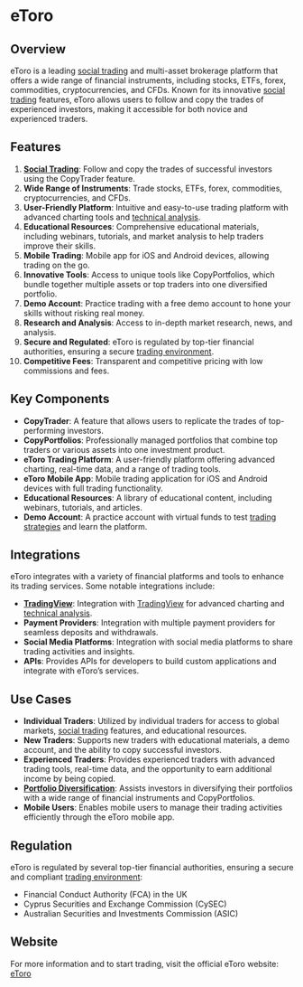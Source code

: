 # eToro

## Overview
eToro is a leading [social trading](../s/social_trading.md) and multi-asset brokerage platform that offers a wide range of financial instruments, including stocks, ETFs, forex, commodities, cryptocurrencies, and CFDs. Known for its innovative [social trading](../s/social_trading.md) features, eToro allows users to follow and copy the trades of experienced investors, making it accessible for both novice and experienced traders.

## Features
1. **[Social Trading](../s/social_trading.md)**: Follow and copy the trades of successful investors using the CopyTrader feature.
2. **Wide Range of Instruments**: Trade stocks, ETFs, forex, commodities, cryptocurrencies, and CFDs.
3. **User-Friendly Platform**: Intuitive and easy-to-use trading platform with advanced charting tools and [technical analysis](../t/technical_analysis.md).
4. **Educational Resources**: Comprehensive educational materials, including webinars, tutorials, and market analysis to help traders improve their skills.
5. **Mobile Trading**: Mobile app for iOS and Android devices, allowing trading on the go.
6. **Innovative Tools**: Access to unique tools like CopyPortfolios, which bundle together multiple assets or top traders into one diversified portfolio.
7. **Demo Account**: Practice trading with a free demo account to hone your skills without risking real money.
8. **Research and Analysis**: Access to in-depth market research, news, and analysis.
9. **Secure and Regulated**: eToro is regulated by top-tier financial authorities, ensuring a secure [trading environment](../t/trading_environment.md).
10. **Competitive Fees**: Transparent and competitive pricing with low commissions and fees.

## Key Components
- **CopyTrader**: A feature that allows users to replicate the trades of top-performing investors.
- **CopyPortfolios**: Professionally managed portfolios that combine top traders or various assets into one investment product.
- **eToro Trading Platform**: A user-friendly platform offering advanced charting, real-time data, and a range of trading tools.
- **eToro Mobile App**: Mobile trading application for iOS and Android devices with full trading functionality.
- **Educational Resources**: A library of educational content, including webinars, tutorials, and articles.
- **Demo Account**: A practice account with virtual funds to test [trading strategies](../t/trading_strategies.md) and learn the platform.

## Integrations
eToro integrates with a variety of financial platforms and tools to enhance its trading services. Some notable integrations include:

- **[TradingView](../t/tradingview.md)**: Integration with [TradingView](../t/tradingview.md) for advanced charting and [technical analysis](../t/technical_analysis.md).
- **Payment Providers**: Integration with multiple payment providers for seamless deposits and withdrawals.
- **Social Media Platforms**: Integration with social media platforms to share trading activities and insights.
- **APIs**: Provides APIs for developers to build custom applications and integrate with eToro’s services.

## Use Cases
- **Individual Traders**: Utilized by individual traders for access to global markets, [social trading](../s/social_trading.md) features, and educational resources.
- **New Traders**: Supports new traders with educational materials, a demo account, and the ability to copy successful investors.
- **Experienced Traders**: Provides experienced traders with advanced trading tools, real-time data, and the opportunity to earn additional income by being copied.
- **[Portfolio Diversification](../p/portfolio_diversification.md)**: Assists investors in diversifying their portfolios with a wide range of financial instruments and CopyPortfolios.
- **Mobile Users**: Enables mobile users to manage their trading activities efficiently through the eToro mobile app.

## Regulation
eToro is regulated by several top-tier financial authorities, ensuring a secure and compliant [trading environment](../t/trading_environment.md):
- Financial Conduct Authority (FCA) in the UK
- Cyprus Securities and Exchange Commission (CySEC)
- Australian Securities and Investments Commission (ASIC)

## Website
For more information and to start trading, visit the official eToro website: [eToro](https://www.etoro.com)
